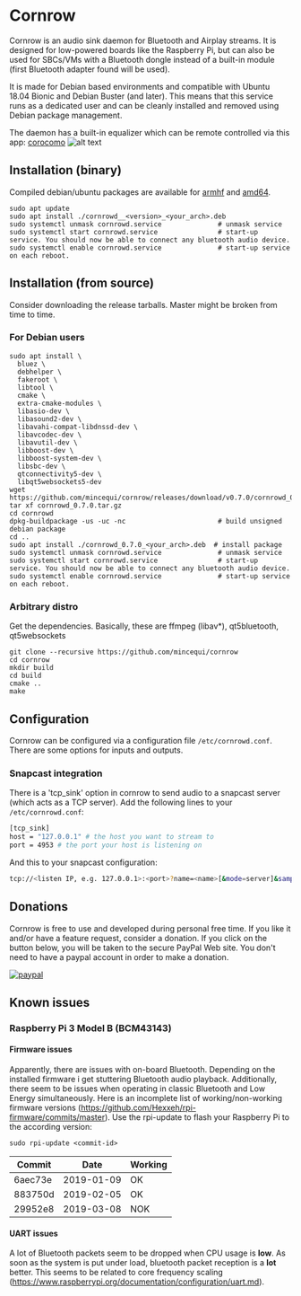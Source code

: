 # Cornrow

Cornrow is an audio sink daemon for Bluetooth and Airplay streams. It is designed for low-powered boards like the Raspberry Pi, but can also be used for SBCs/VMs with a Bluetooth dongle instead of a built-in module (first Bluetooth adapter found will be used).

It is made for Debian based environments and compatible with Ubuntu 18.04 Bionic and Debian Buster (and later). This means that this service runs as a dedicated user and can be cleanly installed and removed using Debian package management.

The daemon has a built-in equalizer which can be remote controlled via this app:
[corocomo](https://play.google.com/store/apps/details?id=org.cornrow.corocomo)
![alt text](https://github.com/mincequi/cornrow/blob/master/data/screenshot_1.png)



## Installation (binary)
Compiled debian/ubuntu packages are available for [armhf](https://github.com/mincequi/cornrow/releases/download/v0.7.0/cornrowd_0.7.0_armhf.deb) and [amd64](https://github.com/mincequi/cornrow/releases/download/v0.6.0/cornrowd_0.6.0_amd64.deb).

```
sudo apt update
sudo apt install ./cornrowd__<version>_<your_arch>.deb
sudo systemctl unmask cornrowd.service              # unmask service
sudo systemctl start cornrowd.service               # start-up service. You should now be able to connect any bluetooth audio device.
sudo systemctl enable cornrowd.service              # start-up service on each reboot.
```

## Installation (from source)
Consider downloading the release tarballs. Master might be broken from time to time.

### For Debian users
```
sudo apt install \
  bluez \
  debhelper \
  fakeroot \
  libtool \
  cmake \
  extra-cmake-modules \
  libasio-dev \
  libasound2-dev \
  libavahi-compat-libdnssd-dev \
  libavcodec-dev \
  libavutil-dev \
  libboost-dev \
  libboost-system-dev \
  libsbc-dev \
  qtconnectivity5-dev \
  libqt5websockets5-dev
wget https://github.com/mincequi/cornrow/releases/download/v0.7.0/cornrowd_0.7.0.tar.gz
tar xf cornrowd_0.7.0.tar.gz
cd cornrowd
dpkg-buildpackage -us -uc -nc                       # build unsigned debian package
cd ..
sudo apt install ./cornrowd_0.7.0_<your_arch>.deb  # install package
sudo systemctl unmask cornrowd.service              # unmask service
sudo systemctl start cornrowd.service               # start-up service. You should now be able to connect any bluetooth audio device.
sudo systemctl enable cornrowd.service              # start-up service on each reboot.
```

### Arbitrary distro
Get the dependencies. Basically, these are ffmpeg (libav*), qt5bluetooth, qt5websockets
```
git clone --recursive https://github.com/mincequi/cornrow
cd cornrow
mkdir build
cd build
cmake ..
make
```

## Configuration
Cornrow can be configured via a configuration file `/etc/cornrowd.conf`. There are some options for inputs and outputs.

### Snapcast integration
There is a 'tcp_sink' option in cornrow to send audio to a snapcast server (which acts as a TCP server).
Add the following lines to your `/etc/cornrowd.conf`:
```sh
[tcp_sink]
host = "127.0.0.1" # the host you want to stream to
port = 4953 # the port your host is listening on
```
And this to your snapcast configuration:
```sh
tcp://<listen IP, e.g. 127.0.0.1>:<port>?name=<name>[&mode=server]&sampleformat=44100:16:2
```

## Donations
Cornrow is free to use and developed during personal free time. If you like it and/or have a feature request, consider a donation. If you click on the button below, you will be taken to the secure PayPal Web site. You don't need to have a paypal account in order to make a donation.

[![paypal](https://www.paypalobjects.com/en_US/DK/i/btn/btn_donateCC_LG.gif)](https://www.paypal.com/cgi-bin/webscr?cmd=_s-xclick&hosted_button_id=22P2UZ4H6Z8FS)

## Known issues
### Raspberry Pi 3 Model B (BCM43143)
#### Firmware issues
Apparently, there are issues with on-board Bluetooth. Depending on the installed firmware i get stuttering Bluetooth audio playback. Additionally, there seem to be issues when operating in classic Bluetooth and Low Energy simultaneously.
Here is an incomplete list of working/non-working firmware versions (https://github.com/Hexxeh/rpi-firmware/commits/master). Use the rpi-update to flash your Raspberry Pi to the according version:
```shell
sudo rpi-update <commit-id>
```
Commit | Date | Working
--- | --- | ---
6aec73e | 2019-01-09 | OK
883750d | 2019-02-05 | OK
29952e8 | 2019-03-08 | NOK

#### UART issues
A lot of Bluetooth packets seem to be dropped when CPU usage is **low**. As soon as the system is put under load, bluetooth packet reception is a **lot** better. This seems to be related to core frequency scaling (https://www.raspberrypi.org/documentation/configuration/uart.md).
